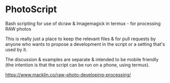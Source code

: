 # PhotoScript
Bash scripting for use of dcraw &amp; Imagemagick in termux - for processing RAW photos

This is really just a place to keep the relevant files & for pull requests by anyone who wants to propose a development in the script or a setting that's used by it.

The discussion & examples are separate & intended to be mobile friendly (the intention is that the script can be run on a phone, using termux).

https://www.macklin.co/raw-photo-developing-processing/
